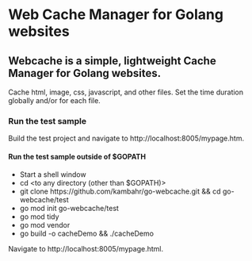 # Web Cache Manager for Golang websites

## Webcache is a simple, lightweight Cache Manager for Golang websites.

Cache html, image, css, javascript, and other files.
Set the time duration globally and/or for each file.

### Run the test sample
Build the test project and navigate to http:&#47;&#47;localhost:8005/mypage.htm.

#### Run the test sample outside of $GOPATH

- Start a shell window
- cd &lt;to any directory (other than $GOPATH)&gt;
- git clone https:&#47;&#47;github.com&#47;kambahr/go-webcache.git && cd go-webcache/test
- go mod init go-webcache/test
- go mod tidy
- go mod vendor
- go build -o cacheDemo && ./cacheDemo

Navigate to http:&#47;&#47;localhost:8005/mypage.html.
